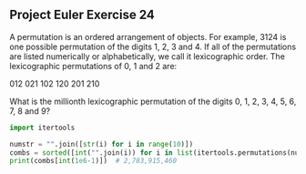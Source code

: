 ## Project Euler Exercise 24

A permutation is an ordered arrangement of objects.
For example, 3124 is one possible permutation of the digits 1, 2, 3 and 4.
If all of the permutations are listed numerically or alphabetically,
we call it lexicographic order.
The lexicographic permutations of 0, 1 and 2 are:

012   021   102   120   201   210

What is the millionth lexicographic permutation of the digits
0, 1, 2, 3, 4, 5, 6, 7, 8 and 9?

```python
import itertools

numstr = "".join([str(i) for i in range(10)])
combs = sorted([int("".join(i)) for i in list(itertools.permutations(numstr, len(numstr)))])
print(combs[int(1e6-1)])  # 2,783,915,460
```
